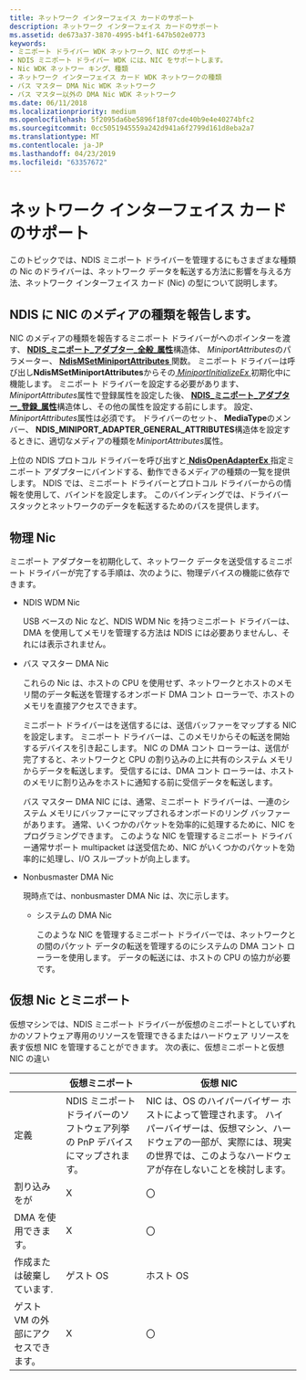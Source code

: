 ```yaml
---
title: ネットワーク インターフェイス カードのサポート
description: ネットワーク インターフェイス カードのサポート
ms.assetid: de673a37-3870-4995-b4f1-647b502e0773
keywords:
- ミニポート ドライバー WDK ネットワーク、NIC のサポート
- NDIS ミニポート ドライバー WDK には、NIC をサポートします。
- Nic WDK ネットワー キング、種類
- ネットワーク インターフェイス カード WDK ネットワークの種類
- バス マスター DMA Nic WDK ネットワーク
- バス マスター以外の DMA Nic WDK ネットワーク
ms.date: 06/11/2018
ms.localizationpriority: medium
ms.openlocfilehash: 5f2095da6be5896f18f07cde40b9e4e40274bfc2
ms.sourcegitcommit: 0cc5051945559a242d941a6f2799d161d8eba2a7
ms.translationtype: MT
ms.contentlocale: ja-JP
ms.lasthandoff: 04/23/2019
ms.locfileid: "63357672"
---
```

# <a name="network-interface-card-support"></a>ネットワーク インターフェイス カードのサポート

このトピックでは、NDIS ミニポート ドライバーを管理するにもさまざまな種類の Nic のドライバーは、ネットワーク データを転送する方法に影響を与える方法、ネットワーク インターフェイス カード (Nic) の型について説明します。

## <a name="reporting-a-nics-medium-type-to-ndis"></a>NDIS に NIC のメディアの種類を報告します。

NIC のメディアの種類を報告するミニポート ドライバーがへのポインターを渡す、 [ **NDIS\_ミニポート\_アダプター\_全般\_属性**](https://msdn.microsoft.com/library/windows/hardware/ff565923)構造体、 *MiniportAttributes*のパラメーター、 [ **NdisMSetMiniportAttributes** ](https://msdn.microsoft.com/library/windows/hardware/ff563672)関数。 ミニポート ドライバーは呼び出し**NdisMSetMiniportAttributes**からその[ *MiniportInitializeEx* ](https://msdn.microsoft.com/library/windows/hardware/ff559389)初期化中に機能します。 ミニポート ドライバーを設定する必要があります、 *MiniportAttributes*属性で登録属性を設定した後、 [ **NDIS\_ミニポート\_アダプター\_登録\_属性**](https://msdn.microsoft.com/library/windows/hardware/ff565934)構造体し、その他の属性を設定する前にします。 設定、 *MiniportAttributes*属性は必須です。 ドライバーのセット、 **MediaType**のメンバー、 **NDIS_MINIPORT_ADAPTER_GENERAL_ATTRIBUTES**構造体を設定するときに、適切なメディアの種類を*MiniportAttributes*属性。

上位の NDIS プロトコル ドライバーを呼び出すと[ **NdisOpenAdapterEx** ](https://msdn.microsoft.com/library/windows/hardware/ff563715)指定ミニポート アダプターにバインドする、動作できるメディアの種類の一覧を提供します。 NDIS では、ミニポート ドライバーとプロトコル ドライバーからの情報を使用して、バインドを設定します。 このバインディングでは、ドライバー スタックとネットワークのデータを転送するためのパスを提供します。

## <a name="physical-nics"></a>物理 Nic

ミニポート アダプターを初期化して、ネットワーク データを送受信するミニポート ドライバーが完了する手順は、次のように、物理デバイスの機能に依存できます。

- NDIS WDM Nic

    USB ベースの Nic など、NDIS WDM Nic を持つミニポート ドライバーは、DMA を使用してメモリを管理する方法は NDIS には必要ありませんし、それには表示されません。

- バス マスター DMA Nic

    これらの Nic は、ホストの CPU を使用せず、ネットワークとホストのメモリ間のデータ転送を管理するオンボード DMA コント ローラーで、ホストのメモリを直接アクセスできます。

    ミニポート ドライバーはを送信するには、送信バッファーをマップする NIC を設定します。 ミニポート ドライバーは、このメモリからその転送を開始するデバイスを引き起こします。 NIC の DMA コント ローラーは、送信が完了すると、ネットワークと CPU の割り込みの上に共有のシステム メモリからデータを転送します。 受信するには、DMA コント ローラーは、ホストのメモリに割り込みをホストに通知する前に受信データを転送します。

    バス マスター DMA NIC には、通常、ミニポート ドライバーは、一連のシステム メモリにバッファーにマップされるオンボードのリング バッファーがあります。 通常、いくつかのパケットを効率的に処理するために、NIC をプログラミングできます。 このような NIC を管理するミニポート ドライバー通常サポート multipacket は送受信ため、NIC がいくつかのパケットを効率的に処理し、I/O スループットが向上します。

- Nonbusmaster DMA Nic

    現時点では、nonbusmaster DMA Nic は、次に示します。

    -   システムの DMA Nic

        このような NIC を管理するミニポート ドライバーでは、ネットワークとの間のパケット データの転送を管理するのにシステムの DMA コント ローラーを使用します。 データの転送には、ホストの CPU の協力が必要です。

## <a name="virtual-nics-and-miniports"></a>仮想 Nic とミニポート

仮想マシンでは、NDIS ミニポート ドライバーが仮想のミニポートとしていずれかのソフトウェア専用のリソースを管理できるまたはハードウェア リソースを表す仮想 NIC を管理することができます。 次の表に、仮想ミニポートと仮想 NIC の違い

|   | 仮想ミニポート | 仮想 NIC |
| --- | --- | --- |
| 定義 | NDIS ミニポート ドライバーのソフトウェア列挙の PnP デバイスにマップされます。 | NIC は、OS のハイパーバイザー ホストによって管理されます。 ハイパーバイザーは、仮想マシン、ハードウェアの一部が、実際には、現実の世界では、このようなハードウェアが存在しないことを検討します。 |
| 割り込みをが | X | 〇 |
| DMA を使用できます。 | X | 〇 |
| 作成または破棄しています. | ゲスト OS | ホスト OS |
| ゲスト VM の外部にアクセスできます。 | X | 〇 |
